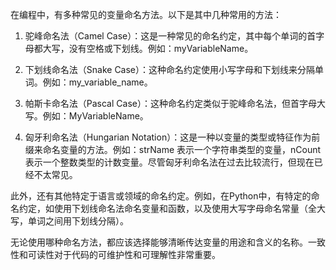 
在编程中，有多种常见的变量命名方法。以下是其中几种常用的方法：

1. 驼峰命名法（Camel Case）：这是一种常见的命名约定，其中每个单词的首字母都大写，没有空格或下划线。例如：myVariableName。

2. 下划线命名法（Snake Case）：这种命名约定使用小写字母和下划线来分隔单词。例如：my_variable_name。

3. 帕斯卡命名法（Pascal Case）：这种命名约定类似于驼峰命名法，但首字母大写。例如：MyVariableName。

4. 匈牙利命名法（Hungarian Notation）：这是一种以变量的类型或特征作为前缀来命名变量的方法。例如：strName 表示一个字符串类型的变量，nCount 表示一个整数类型的计数变量。尽管匈牙利命名法在过去比较流行，但现在已经不太常见。

此外，还有其他特定于语言或领域的命名约定。例如，在Python中，有特定的命名约定，如使用下划线命名法命名变量和函数，以及使用大写字母命名常量（全大写，单词之间用下划线分隔）。

无论使用哪种命名方法，都应该选择能够清晰传达变量的用途和含义的名称。一致性和可读性对于代码的可维护性和可理解性非常重要。
